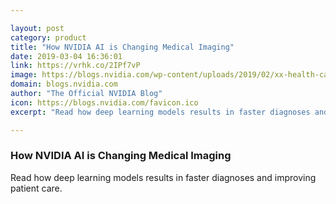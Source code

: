 ```yaml
---

layout: post
category: product
title: "How NVIDIA AI is Changing Medical Imaging"
date: 2019-03-04 16:36:01
link: https://vrhk.co/2IPf7vP
image: https://blogs.nvidia.com/wp-content/uploads/2019/02/xx-health-care-key-visual.jpg
domain: blogs.nvidia.com
author: "The Official NVIDIA Blog"
icon: https://blogs.nvidia.com/favicon.ico
excerpt: "Read how deep learning models results in faster diagnoses and improving patient care."

---
```


### How NVIDIA AI is Changing Medical Imaging

Read how deep learning models results in faster diagnoses and improving patient care.